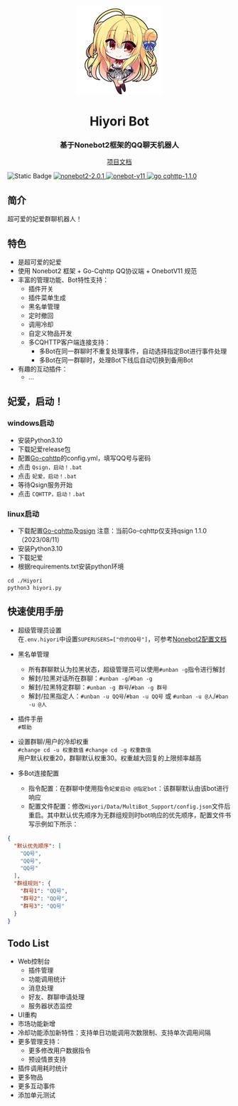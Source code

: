 <div align="center">
    <a href="https://Hiyori.vip">
        <img src="https://github.com/jiangyuxiaoxiao/Hiyori/blob/master/Hiyori/Data/Web/ZSign/assets/catch02.png?raw=true" alt="Hiyori" style="height: 200px;width: auto">
    </a>
    <h1>Hiyori Bot</h1>
    <h3>基于Nonebot2框架的QQ聊天机器人</h3>
    <a href="https://Hiyori.vip">
       项目文档
    </a>
    <p align="left">
      <img alt="Static Badge" src="https://img.shields.io/badge/python-3.10+-blue">
      <a href="https://github.com/nonebot/nonebot2">
        <img alt="nonebot2-2.0.1" src="https://img.shields.io/badge/nonebot2-2.0.1-orange">
      </a>
      <a href="https://github.com/nonebot/adapter-onebot">
        <img alt="onebot-v11" src="https://img.shields.io/badge/onebot-V11-orange">
      </a>
      <a href="https://github.com/Mrs4s/go-cqhttp">
        <img alt="go cqhttp-1.1.0" src="https://img.shields.io/badge/go cqhttp-1.1.0-orange">
      </a>
    </p>  

</div>

## 简介

超可爱的妃爱群聊机器人！

## 特色

+ 是超可爱的妃爱
+ 使用 Nonebot2 框架 + Go-Cqhttp QQ协议端 + OnebotV11 规范
+ 丰富的管理功能、Bot特性支持：
    + 插件开关
    + 插件菜单生成
    + 黑名单管理
    + 定时撤回
    + 调用冷却
    + 自定义物品开发
    + 多CQHTTP客户端连接支持：
        + 多Bot在同一群聊时不重复处理事件，自动选择指定Bot进行事件处理
        + 多Bot在同一群聊时，处理Bot下线后自动切换到备用Bot
+ 有趣的互动插件：
    + ...

## 妃爱，启动！

### windows启动

+ 安装Python3.10
+ 下载妃爱release包
+ 配置[Go-cqhttp](https://github.com/Mrs4s/go-cqhttp)的config.yml，填写QQ号与密码
+ 点击 `Qsign，启动！.bat`
+ 点击 `妃爱，启动！.bat`
+ 等待Qsign服务开始
+ 点击 `CQHTTP，启动！.bat`

### linux启动

+ 下载配置[Go-cqhttp](https://github.com/Mrs4s/go-cqhttp)及[qsign](https://github.com/fuqiuluo/unidbg-fetch-qsign) 注意：当前Go-cqhttp仅支持qsign
  1.1.0（2023/08/11）
+ 安装Python3.10
+ 下载妃爱
+ 根据requirements.txt安装python环境

```shell
cd ./Hiyori
python3 hiyori.py
```

## 快速使用手册 
+ 超级管理员设置    
在`.env.hiyori`中设置`SUPERUSERS=["你的QQ号"]`，可参考[Nonebot2配置文档](https://nonebot.dev/docs/appendices/config#superusers)

+ 黑名单管理
  + 所有群聊默认为拉黑状态，超级管理员可以使用`#unban -g`指令进行解封
  + 解封/拉黑对话所在群聊：`#unban -g`/`#ban -g`
  + 解封/拉黑特定群聊：`#unban -g 群号`/`#ban -g 群号`
  + 解封/拉黑指定人：`#unban -u QQ号`/`#ban -u QQ号` 或 `#unban -u @人`/`#ban -u @人`

+ 插件手册  
`#帮助`

+ 设置群聊/用户的冷却权重  
  `#change cd -u 权重数值` `#change cd -g 权重数值`  
  用户默认权重20，群聊默认权重30。权重越大回复的上限频率越高

+ 多Bot连接配置
  + 指令配置：在群聊中使用指令`妃爱启动 @指定bot`：该群聊默认由该bot进行响应
  + 配置文件配置：修改`Hiyori/Data/MultiBot_Support/config.json`文件后重启。其中默认优先顺序为无群组规则时bot响应的优先顺序，配置文件书写示例如下所示：
```json
{
  "默认优先顺序": [
    "QQ号",
    "QQ号",
    "QQ号"
  ],
  "群组规则": {
    "群号1": "QQ号",
    "群号2": "QQ号",
    "群号3": "QQ号"
  }
}
```

## Todo List

+ Web控制台
    + 插件管理
    + 功能调用统计
    + 消息处理
    + 好友、群聊申请处理
    + 服务器状态监控
+ UI重构
+ 市场功能新增
+ 冷却功能添加新特性：支持单日功能调用次数限制、支持单次调用间隔
+ 更多管理支持：
    + 更多修改用户数据指令
    + 预设情景支持
+ 插件调用耗时统计
+ 更多物品
+ 更多互动事件
+ 添加单元测试